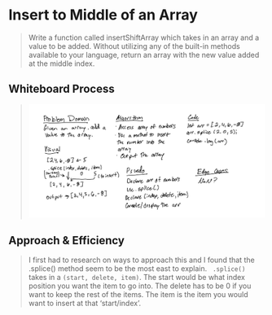 # Insert to Middle of an Array

> Write a function called insertShiftArray which takes in an array and a value to be added. Without utilizing any of the built-in methods available to your language, return an array with the new value added at the middle index.

## Whiteboard Process
<!-- > <img src="Code_Challenge_2_new.jpeg" width=400/> -->

> ![CC2](Code_Challenge_2_New.jpeg)

## Approach & Efficiency
> I first had to research on ways to approach this and I found that the .splice() method seem to be the most east to explain. `	.splice()` takes in a `(start, delete, item)`. The start would be what index position you want the item to go into. The delete has to be 0 if you want to keep the rest of the items. The item is the item you would want to insert at that ‘start/index’. 

